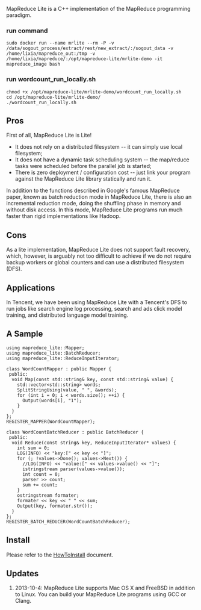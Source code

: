 MapReduce Lite is a C++ implementation of the MapReduce programming paradigm.

### run command
```
sudo docker run --name mrlite --rm -P -v /data/sogout_process/extract/rest/new_extract/:/sogout_data -v /home/lixia/mapreduce_out:/tmp -v /home/lixia/mapreduce/:/opt/mapreduce-lite/mrlite-demo -it mapreduce_image bash
```

### run wordcount_run_locally.sh
```
chmod +x /opt/mapreduce-lite/mrlite-demo/wordcount_run_locally.sh
cd /opt/mapreduce-lite/mrlite-demo/
./wordcount_run_locally.sh
```

## Pros

First of all, MapReduce Lite is Lite!

  * It does not rely on a distributed filesystem -- it can simply use local filesystem;
  * It does not have a dynamic task scheduling system -- the map/reduce tasks were scheduled before the parallel job is started;
  * There is zero deployment / configuration cost -- just link your program against the MapReduce Lite library statically and run it.

In addition to the functions described in Google's famous MapReduce paper, known as batch reduction mode in MapReduce Lite, there is also an incremental reduction mode, doing the shuffling phase in memory and without disk access. In this mode, MapReduce Lite programs run much faster than rigid implementations like Hadoop.

## Cons

As a lite implementation, MapReduce Lite does not support fault recovery, which, however, is arguably not too difficult to achieve if we do not require backup workers or global counters and can use a distributed filesystem (DFS).

## Applications

In Tencent, we have been using MapReduce Lite with a Tencent's DFS to run jobs like search engine log processing, search and ads click model training, and distributed language model training.

## A Sample

    using mapreduce_lite::Mapper;
    using mapreduce_lite::BatchReducer;
    using mapreduce_lite::ReduceInputIterator;

    class WordCountMapper : public Mapper {
     public:
      void Map(const std::string& key, const std::string& value) {
        std::vector<std::string> words;
        SplitStringUsing(value, " ", &words);
        for (int i = 0; i < words.size(); ++i) {
          Output(words[i], "1");
        }
      }
    };
    REGISTER_MAPPER(WordCountMapper);

    class WordCountBatchReducer : public BatchReducer {
     public:
      void Reduce(const string& key, ReduceInputIterator* values) {
        int sum = 0;
        LOG(INFO) << "key:[" << key << "]";
        for (; !values->Done(); values->Next()) {
          //LOG(INFO) << "value:[" << values->value() << "]";
          istringstream parser(values->value());
          int count = 0;
          parser >> count;
          sum += count;
        }
        ostringstream formater;
        formater << key << " " << sum;
        Output(key, formater.str());
      }
    };
    REGISTER_BATCH_REDUCER(WordCountBatchReducer);

## Install

Please refer to the [HowToInstall](doc/install.md) document.

## Updates

  1. 2013-10-4: MapReduce Lite supports Mac OS X and FreeBSD in addition to Linux. You can build your MapReduce Lite programs using GCC or Clang.
